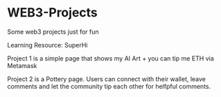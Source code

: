 # WEB3-Projects
Some web3 projects just for fun

Learning Resource: SuperHi

Project 1 is a simple page that shows my AI Art + you can tip me ETH via Metamask

Project 2 is a Pottery page. Users can connect with their wallet, leave comments and let the community tip each other for helfpful comments.
